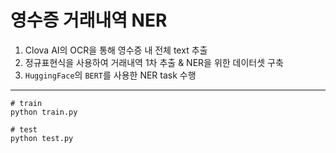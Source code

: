 # 영수증 거래내역 NER

1. Clova AI의 OCR을 통해 영수증 내 전체 text 추출
2. 정규표현식을 사용하여 거래내역 1차 추출 & NER을 위한 데이터셋 구축
3. `HuggingFace`의 `BERT`를 사용한 NER task 수행
___
```
# train
python train.py
```

```
# test
python test.py
```
